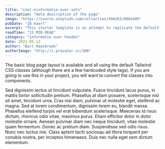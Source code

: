 ```yaml
---
title: "cool-einformatie-over-iets"
description: "meta description of the page"
image: "https://source.unsplash.com/collection/494263/800x600"
pubDate: "18 maart"
excerpt: "This starter template is an attempt to replicate the default"
readTime: "13 MIN READ"
category: "informatie over honden"
date: 2022-05-12
author: "Bart Haasbroek"
authorImage: "http://i.pravatar.cc/300"
---
```


The basic blog page layout is available and all using the default
Tailwind CSS classes (although there are a few hardcoded style tags).
If you are going to use this in your project, you will want to convert
the classes into components.

Sed dignissim lectus ut tincidunt vulputate. Fusce tincidunt lacus
purus, in mattis tortor sollicitudin pretium. Phasellus at diam
posuere, scelerisque nisl sit amet, tincidunt urna. Cras nisi diam,
pulvinar ut molestie eget, eleifend ac magna. Sed at lorem
condimentum, dignissim lorem eu, blandit massa. Phasellus eleifend
turpis vel erat bibendum scelerisque. Maecenas id risus dictum,
rhoncus odio vitae, maximus purus. Etiam efficitur dolor in dolor
molestie ornare. Aenean pulvinar diam nec neque tincidunt, vitae
molestie quam fermentum. Donec ac pretium diam. Suspendisse sed odio
risus. Nunc nec luctus nisi. Class aptent taciti sociosqu ad litora
torquent per conubia nostra, per inceptos himenaeos. Duis nec nulla
eget sem dictum elementum.
